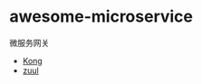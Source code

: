 # awesome-microservice

微服务网关

- [Kong](https://github.com/Kong/kong)
- [zuul](https://github.com/Netflix/zuul)
